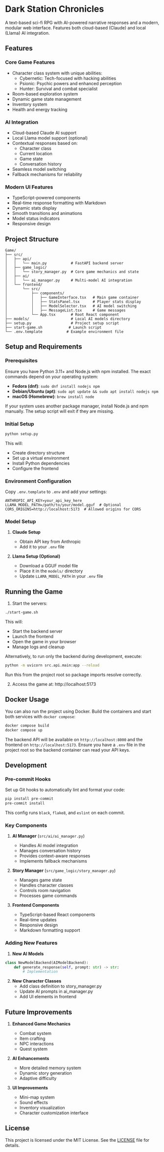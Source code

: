# Dark Station Chronicles

A text-based sci-fi RPG with AI-powered narrative responses and a modern, modular web interface. Features both cloud-based (Claude) and local (Llama) AI integration.

## Features

### Core Game Features
- Character class system with unique abilities:
  - Cybernetic: Tech-focused with hacking abilities
  - Psionic: Psychic powers and enhanced perception
  - Hunter: Survival and combat specialist
- Room-based exploration system
- Dynamic game state management
- Inventory system
- Health and energy tracking

### AI Integration
- Cloud-based Claude AI support
- Local Llama model support (optional)
- Contextual responses based on:
  - Character class
  - Current location
  - Game state
  - Conversation history
- Seamless model switching
- Fallback mechanisms for reliability

### Modern UI Features
- TypeScript-powered components
- Real-time response formatting with Markdown
- Dynamic stats display
- Smooth transitions and animations
- Model status indicators
- Responsive design

## Project Structure

```
Game/
├── src/
│   ├── api/
│   │   └── main.py           # FastAPI backend server
│   ├── game_logic/
│   │   └── story_manager.py  # Core game mechanics and state
│   ├── ai/
│   │   └── ai_manager.py     # Multi-model AI integration
│   └── frontend/
│       └── src/
│           ├── components/
│           │   ├── GameInterface.tsx   # Main game container
│           │   ├── StatsPanel.tsx      # Player stats display
│           │   ├── ModelSelector.tsx   # AI model switching
│           │   ├── MessageList.tsx     # Game messages
│           └── App.tsx       # Root React component
├── models/                   # Local AI models directory
├── setup.py                  # Project setup script
├── start-game.sh            # Launch script
└── .env.template           # Example environment file
```

## Setup and Requirements

### Prerequisites
Ensure you have Python 3.11+ and Node.js with npm installed. The exact commands
depend on your operating system:

- **Fedora (dnf)**: `sudo dnf install nodejs npm`
- **Debian/Ubuntu (apt)**: `sudo apt update && sudo apt install nodejs npm`
- **macOS (Homebrew)**: `brew install node`

If your system uses another package manager, install Node.js and npm manually.
The setup script will exit if they are missing.

### Initial Setup
```bash
python setup.py
```
This will:
- Create directory structure
- Set up a virtual environment
- Install Python dependencies
- Configure the frontend

### Environment Configuration
Copy `.env.template` to `.env` and add your settings:
```
ANTHROPIC_API_KEY=your_api_key_here
LLAMA_MODEL_PATH=/path/to/your/model.gguf  # Optional
CORS_ORIGINS=http://localhost:5173  # Allowed origins for CORS
```

### Model Setup

1. **Claude Setup**
   - Obtain API key from Anthropic
   - Add it to your `.env` file

2. **Llama Setup (Optional)**
   - Download a GGUF model file
   - Place it in the `models/` directory
   - Update `LLAMA_MODEL_PATH` in your `.env` file

## Running the Game

1. Start the servers:
```bash
./start-game.sh
```
This will:
- Start the backend server
- Launch the frontend
- Open the game in your browser
- Manage logs and cleanup

Alternatively, to run only the backend during development, execute:

```bash
python -m uvicorn src.api.main:app --reload
```
Run this from the project root so package imports resolve correctly.

2. Access the game at: http://localhost:5173

## Docker Usage

You can also run the project using Docker. Build the containers and start both
services with `docker compose`:

```bash
docker compose build
docker compose up
```

The backend API will be available on `http://localhost:8000` and the frontend on
`http://localhost:5173`. Ensure you have a `.env` file in the project root so
the backend container can read your API keys.

## Development

### Pre-commit Hooks

Set up Git hooks to automatically lint and format your code:

```bash
pip install pre-commit
pre-commit install
```

This config runs `black`, `flake8`, and `eslint` on each commit.

### Key Components

1. **AI Manager** (`src/ai/ai_manager.py`)
   - Handles AI model integration
   - Manages conversation history
   - Provides context-aware responses
   - Implements fallback mechanisms

2. **Story Manager** (`src/game_logic/story_manager.py`)
   - Manages game state
   - Handles character classes
   - Controls room navigation
   - Processes game commands

3. **Frontend Components**
   - TypeScript-based React components
   - Real-time updates
   - Responsive design
   - Markdown formatting support

### Adding New Features

1. **New AI Models**
```python
class NewModelBackend(AIModelBackend):
    def generate_response(self, prompt: str) -> str:
        # Implementation
```

2. **New Character Classes**
   - Add class definition to story_manager.py
   - Update AI prompts in ai_manager.py
   - Add UI elements in frontend

## Future Improvements

1. **Enhanced Game Mechanics**
   - Combat system
   - Item crafting
   - NPC interactions
   - Quest system

2. **AI Enhancements**
   - More detailed memory system
   - Dynamic story generation
   - Adaptive difficulty

3. **UI Improvements**
   - Mini-map system
   - Sound effects
   - Inventory visualization
   - Character customization interface

## License

This project is licensed under the MIT License. See the [LICENSE](LICENSE) file for details.
